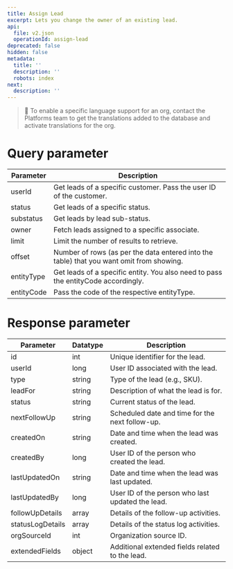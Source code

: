 ```yaml
---
title: Assign Lead
excerpt: Lets you change the owner of an existing lead.
api:
  file: v2.json
  operationId: assign-lead
deprecated: false
hidden: false
metadata:
  title: ''
  description: ''
  robots: index
next:
  description: ''
---
```

> 📘 To enable a specific language support for an org, contact the Platforms team to get the translations added to the database and activate translations for the org.

# Query parameter

| Parameter  | Description                                                                              |
| ---------- | ---------------------------------------------------------------------------------------- |
| userId     | Get leads of a specific customer. Pass the user ID of the customer.                      |
| status     | Get leads of a specific status.                                                          |
| substatus  | Get leads by lead sub-status.                                                            |
| owner      | Fetch leads assigned to a specific associate.                                            |
| limit      | Limit the number of results to retrieve.                                                 |
| offset     | Number of rows (as per the data entered into the table) that you want omit from showing. |
| entityType | Get leads of a specific entity. You also need to pass the entityCode accordingly.        |
| entityCode | Pass the code of the respective entityType.                                              |

# Response parameter

| Parameter        | Datatype | Description                                      |
| ---------------- | -------- | ------------------------------------------------ |
| id               | int      | Unique identifier for the lead.                  |
| userId           | long     | User ID associated with the lead.                |
| type             | string   | Type of the lead (e.g., SKU).                    |
| leadFor          | string   | Description of what the lead is for.             |
| status           | string   | Current status of the lead.                      |
| nextFollowUp     | string   | Scheduled date and time for the next follow-up.  |
| createdOn        | string   | Date and time when the lead was created.         |
| createdBy        | long     | User ID of the person who created the lead.      |
| lastUpdatedOn    | string   | Date and time when the lead was last updated.    |
| lastUpdatedBy    | long     | User ID of the person who last updated the lead. |
| followUpDetails  | array    | Details of the follow-up activities.             |
| statusLogDetails | array    | Details of the status log activities.            |
| orgSourceId      | int      | Organization source ID.                          |
| extendedFields   | object   | Additional extended fields related to the lead.  |